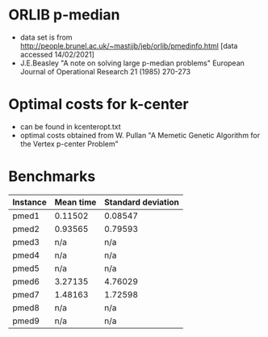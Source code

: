 # ORLIB p-median
- data set is from http://people.brunel.ac.uk/~mastjjb/jeb/orlib/pmedinfo.html [data accessed 14/02/2021]
- J.E.Beasley "A note on solving large p-median problems" European Journal of Operational Research 21 (1985) 270-273

# Optimal costs for k-center
- can be found in kcenteropt.txt
- optimal costs obtained from W. Pullan "A Memetic Genetic Algorithm for the Vertex p-center Problem"

# Benchmarks
| Instance      | Mean time        | Standard deviation |
| ------------- | ---------------- | ------------------ |
| pmed1         | 0.11502          | 0.08547            |
| pmed2         | 0.93565          | 0.79593            |
| pmed3         | n/a              | n/a                |
| pmed4         | n/a              | n/a                |
| pmed5         | n/a              | n/a                |
| pmed6         | 3.27135          | 4.76029            |
| pmed7         | 1.48163          | 1.72598            |
| pmed8         | n/a              | n/a                |
| pmed9         | n/a              | n/a                |
